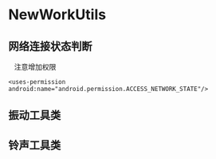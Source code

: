 # NewWorkUtils
## 网络连接状态判断
    注意增加权限
    
    <uses-permission android:name="android.permission.ACCESS_NETWORK_STATE"/>
    
 ## 振动工具类
 ## 铃声工具类
